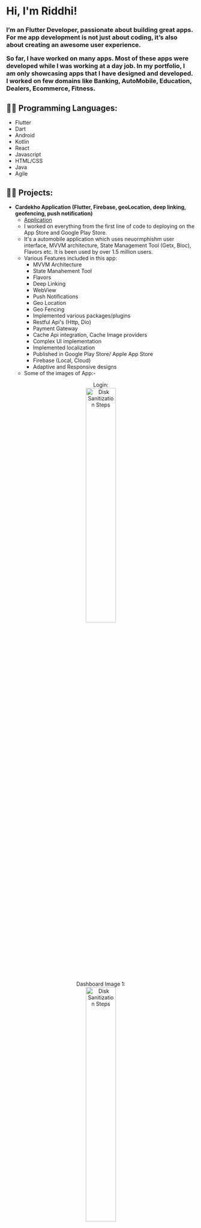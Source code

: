 <h1>Hi, I'm Riddhi!</h1><h3>I’m an Flutter Developer, passionate about building great apps. For me app development is not just about coding, it’s also about creating an awesome user experience.

So far, I have worked on many apps. Most of these apps were developed while I was working at a day job. In my portfolio, I am only showcasing apps that I have designed and developed. I worked on few domains like Banking, AutoMobile, Education, Dealers, Ecommerce, Fitness.</h3>

<h2>👨‍💻 Programming Languages:</h2>

 - Flutter
 - Dart
 - Android
 - Kotlin
 - React
 - Javascript
 - HTML/CSS
 - Java
 - Agile

<h2>👨‍💻 Projects:</h2>

- <b>Cardekho Application (Flutter, Firebase, geoLocation, deep linking, geofencing, push notification)</b>
  - [Application](https://github.com/RiddhiSharma-app/Cardekho)
  - I worked on everything from the first line of code to deploying on the App Store and Google Play Store.
  - It's a automobile application which uses neuormphishm user interface, MVVM architecture, State Management Tool (Getx, Bloc), Flavors etc. It is been used by over 1.5 million users.
  - Various Features included in this app:
    - MVVM Architecture
    - State Manahement Tool
    - Flavors
    - Deep Linking
    - WebView
    - Push Notifications
    - Geo Location
    - Geo Fencing
    - Implemented various packages/plugins
    - Restful Api's (Http, Dio)
    - Payment Gateway
    - Cache Api integration, Cache Image providers
    - Complex UI implementation
    - Implemented localization
    - Published in Google Play Store/ Apple App Store
    - Firebase (Local, Cloud)
    - Adaptive and Responsive designs
  - Some of the images of App:-
<p align="center">
Login: <br/>
<img src="https://i.imgur.com/Cp9uVgH.jpeg" height="40%" width="40%" alt="Disk Sanitization Steps"/>
<br />
<br />
Dashboard Image 1:  <br/>
<img src="https://i.imgur.com/i9xMu5B.jpeg" height="40%" width="40%" alt="Disk Sanitization Steps"/>
<br />
<br />
Dashboard Image 2: <br/>
<img src="https://i.imgur.com/SxfokHz.jpeg" height="40%" width="40%" alt="Disk Sanitization Steps"/>
<br />
<br />
Detail Page:  <br/>
<img src="https://i.imgur.com/2wCBbpp.jpeg" height="40%" width="40%" alt="Disk Sanitization Steps"/>
<br />
<br />
FAQ Page:  <br/>
<img src="https://i.imgur.com/CAakZ8C.jpeg" height="40%" width="40%" alt="Disk Sanitization Steps"/>
<br />
<br />
Pop up:  <br/>
<img src="https://i.imgur.com/dRzJbCl.jpeg" height="40%" width="40%" alt="Disk Sanitization Steps"/>
<br />
    
    
  
    
- <b>BioMetric ID Verification App (Flutter)</b>
  - [Authentication with biometrics such as fingerprint, facial recognition, pattern and pins](https://github.com/RiddhiSharma-app/Authentication-biometric-app) <b>
- <b>Bluetooth BLE devices App </b>
  - [Connect to BLE devices](https://github.com/RiddhiSharma-app/Bluetooth-BLE-App) <b>

<h2>Certification</h2>

  - [Certificate of CSM](https://i.imgur.com/LXp7h6f.jpeg)
  - [Certificate of CSPO](https://i.imgur.com/kEPPmuu.jpeg)



<h2> 🤳 Connect with me:</h2>
<a href="https://www.linkedin.com/in/riddhi-sharma-softwaredeveloper/"><img src="https://img.shields.io/badge/-LinkedIn-0072b1?&style=for-the-badge&logo=linkedin&logoColor=white" /></a>

